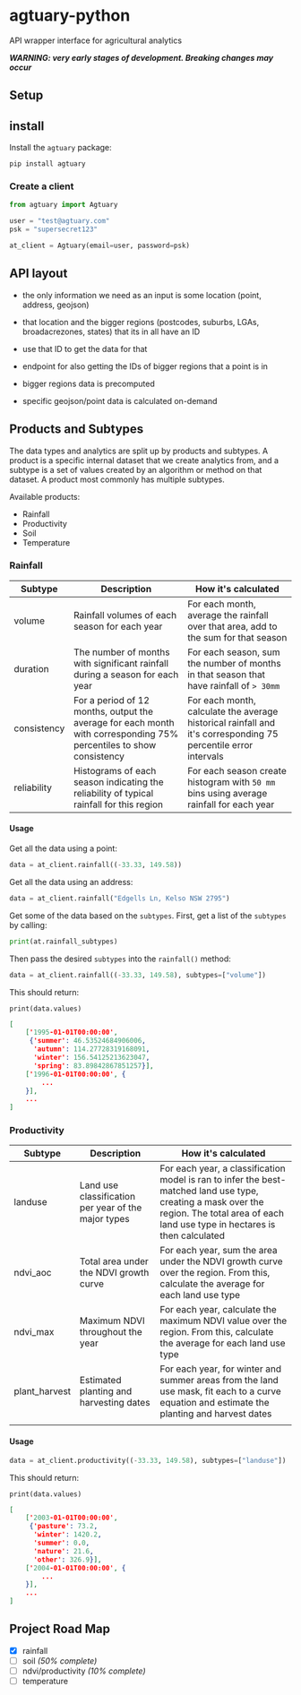 # agtuary-python

API wrapper interface for agricultural analytics 

***WARNING: very early stages of development. Breaking changes may occur***

## Setup

## install

Install the `agtuary` package:

```
pip install agtuary
```

### Create a client


```python
from agtuary import Agtuary

user = "test@agtuary.com"
psk = "supersecret123"

at_client = Agtuary(email=user, password=psk)
```

## API layout

- the only information we need as an input is some location (point, address, geojson)
- that location and the bigger regions (postcodes, suburbs, LGAs, broadacrezones, states) that its in all have an ID
- use that ID to get the data for that
- endpoint for also getting the IDs of bigger regions that a point is in

- bigger regions data is precomputed
- specific geojson/point data is calculated on-demand



## Products and Subtypes

The data types and analytics are split up by products and subtypes. A product is a specific internal dataset that we create analytics from, and a subtype is a set of values created by an algorithm or method on that dataset. A product most commonly has multiple subtypes.

Available products:

- Rainfall
- Productivity
- Soil
- Temperature

### Rainfall


|Subtype|Description|How it's calculated|
|---|---|---|
|volume|Rainfall volumes of each season for each year|For each month, average the rainfall over that area, add to the sum for that season|
|duration|The number of months with significant rainfall during a season for each year|For each season, sum the number of months in that season that have rainfall of `> 30mm`|
consistency|For a period of 12 months, output the average for each month with corresponding 75% percentiles to show consistency|For each month, calculate the average historical rainfall and it's corresponding 75 percentile error intervals|
|reliability|Histograms of each season indicating the reliability of typical rainfall for this region|For each season create  histogram with `50 mm` bins using average rainfall for each year|

#### Usage

Get all the data using a point:

```python
data = at_client.rainfall((-33.33, 149.58))
```

Get all the data using an address:

```python
data = at_client.rainfall("Edgells Ln, Kelso NSW 2795")
```

Get some of the data based on the `subtypes`. First, get a list of the `subtypes` by calling:

```python
print(at.rainfall_subtypes)
```

Then pass the desired `subtypes` into the `rainfall()` method:

```python
data = at_client.rainfall((-33.33, 149.58), subtypes=["volume"])
```

This should return:

`print(data.values)`

```json
[
    ['1995-01-01T00:00:00',
     {'summer': 46.53524684906006,
      'autumn': 114.27728319168091,
      'winter': 156.54125213623047,
      'spring': 83.89842867851257}],
    ['1996-01-01T00:00:00', {
        ...
    }],
    ...
]
```

### Productivity

|Subtype|Description|How it's calculated|
|---|---|---|
|landuse|Land use classification per year of the major types|For each year, a classification model is ran to infer the best-matched land use type, creating a mask over the region. The total area of each land use type in hectares is then calculated |
|ndvi_aoc|Total area under the NDVI growth curve|For each year, sum the area under the NDVI growth curve over the region. From this, calculate the average for each land use type|
|ndvi_max|Maximum NDVI throughout the year|For each year, calculate the maximum NDVI value over the region. From this, calculate the average for each land use type| 
|plant_harvest|Estimated planting and harvesting dates|For each year, for winter and summer areas from the land use mask, fit each to a curve equation and estimate the planting and harvest dates| 
|   |   |   | 

#### Usage

```python
data = at_client.productivity((-33.33, 149.58), subtypes=["landuse"])
```

This should return:

`print(data.values)`

```json
[
    ['2003-01-01T00:00:00',
     {'pasture': 73.2,
      'winter': 1420.2,
      'summer': 0.0,
      'nature': 21.6,
      'other': 326.9}],
    ['2004-01-01T00:00:00', {
        ...
    }],
    ...
]
```

## Project Road Map

- [x] rainfall
- [ ] soil *(50% complete)*
- [ ] ndvi/productivity *(10% complete)*
- [ ] temperature
